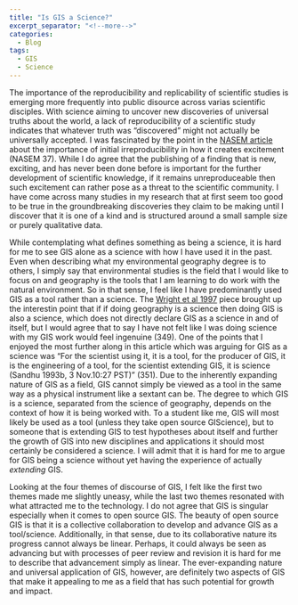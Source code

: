 ```yaml
---
title: "Is GIS a Science?"
excerpt_separator: "<!--more-->"
categories:
  - Blog
tags:
  - GIS
  - Science
---
```


The importance of the reproducibility and replicability of scientific studies is emerging more frequently into public disource across varias scientific disciples. With science aiming to uncover new discoveries of universal truths about the world, a lack of reproducibility of a scientific study indicates that whatever truth was “discovered” might not actually be universally accepted. I was fascinated by the point in the [NASEM article](https://doi.org/10.17226/25303) about the importance of initial irreproducibility in how it creates excitement (NASEM 37). While I do agree that the publishing of a finding that is new, exciting, and has never been done before is important for the further development of scientific knowledge, if it remains unreproduceable then such excitement can rather pose as a threat to the scientific community. I have come across many studies in my research that at first seem too good to be true in the groundbreaking discoveries they claim to be making until I discover that it is one of a kind and is structured around a small sample size or purely qualitative data. 

While contemplating what defines something as being a science, it is hard for me to see GIS alone as a science with how I have used it in the past. Even when describing what my environmental geography degree is to others, I simply say that environmental studies is the field that I would like to focus on and geography is the tools that I am learning to do work with the natural environment. So in that sense, I feel like I have predominantly used GIS as a tool rather than a science. The [Wright et al 1997](https://doi.org/10.1111/0004-5608.872057) piece brought up the interestin point that if if doing geography is a science then doing GIS is also a science, which does not directly declare GIS as a science in and of itself, but I would agree that to say I have not felt like I was doing science with my GIS work would feel ingenuine (349). One of the points that I enjoyed the most further along in this article which was arguing for GIS as a science was “For the scientist using it, it is a tool, for the producer of GIS, it is the engineering of a tool, for the scientist extending GIS, it is science  (Sandhu  1993b,  3  Nov.10:27 PST)” (351). Due to the inherently expanding nature of GIS as a field, GIS cannot simply be viewed as a tool in the same way as a physical instrument like a sextant can be. The degree to which GIS is a science, separated from the science of geography, depends on the context of how it is being worked with. To a student like me, GIS will most likely be used as a tool (unless they take open source GIScience), but to someone that is extending GIS to test hypotheses about itself and further the growth of GIS into new disciplines and applications it should most certainly be considered a science. I will admit that it is hard for me to argue for GIS being a science without yet having the experience of actually *extending* GIS. 

Looking at the four themes of discourse of GIS, I felt like the first two themes made me slightly uneasy, while the last two themes resonated with what attracted me to the technology. I do not agree that GIS is singular especially when it comes to open source GIS. The beauty of open source GIS is that it is a collective collaboration to develop and advance GIS as a tool/science. Additionally, in that sense, due to its collaborative nature its progress cannot always be linear. Perhaps, it could always be seen as advancing but with processes of peer review and revision it is hard for me to describe that advancement simply as linear. The ever-expanding nature and universal application of GIS, however, are definitely two aspects of GIS that make it appealing to me as a field that has such potential for growth and impact. 
